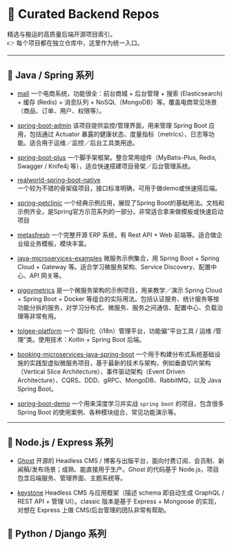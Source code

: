 # 🚀 Curated Backend Repos

精选与搬运的高质量后端开源项目索引。  
👉 每个项目都在独立仓库中，这里作为统一入口。

--- 

## 📂 Java / Spring 系列
- [mall](https://github.com/the-CCClouds/mall)
    一个电商系统，功能很全：前台商城 + 后台管理 + 搜索 (Elasticsearch) + 缓存 (Redis) + 消息队列 + NoSQL（MongoDB）等。覆盖电商常见场景（商品、订单、用户、权限等）。

- [spring-boot-admin](https://github.com/the-CCClouds/spring-boot-admin)
    该项目提供监控/管理界面，用来管理 Spring Boot 应用，包括通过 Actuator 暴露的健康状态、度量指标（metrics）、日志等功能。适合用于运维／监控／后台工具类用途。

- [spring-boot-plus](https://github.com/geekidea/spring-boot-plus)
    一个脚手架框架。整合常用组件（MyBatis-Plus, Redis, Swagger / Knife4j 等），适合快速搭建项目骨架／后台管理系统。

- [realworld-spring-boot-native](https://github.com/the-CCClouds/realworld-spring-boot-native)  
    一个较为不错的骨架级项目，接口标准明确，可用于做demo或快速搭后端。

- [spring-petclinic](https://github.com/the-CCClouds/spring-petclinic)
    一个经典示例应用，展现了Spring Boot的基础用法。文档和示例齐全，是Spring官方示范系列的一部分。非常适合拿来做模板或快速启动项目

- [metasfresh](https://github.com/the-CCClouds/metasfresh)
    一个完整开源 ERP 系统，有 Rest API + Web 前端等。适合做企业级业务模板，模块丰富。

- [java-microservices-examples](https://github.com/the-CCClouds/java-microservices-examples)
    微服务示例集合，用 Spring Boot + Spring Cloud + Gateway 等。适合学习微服务架构、Service Discovery、配置中心、API 网关等。

- [piggymetrics](https://github.com/the-CCClouds/piggymetrics)
    是一个微服务架构的示例项目，用来教学／演示 Spring Cloud + Spring Boot + Docker 等组合的实际用法。包括认证服务、统计服务等按功能分拆的服务，对学习分布式、微服务、服务之间通信、配置中心、负载治理等非常有用。

- [tolgee-platform](https://github.com/the-CCClouds/tolgee-platform)
    一个 国际化（i18n）管理平台，功能偏“平台工具 / 运维 /管理”类。使用技术：Kotlin + Spring Boot 后端。

- [booking-microservices-java-spring-boot](https://github.com/the-CCClouds/booking-microservices-java-spring-boot)
    一个用于构建分布式系统基础设施的实践型虚拟微服务项目，基于最新的技术与架构，例如垂直切片架构（Vertical Slice Architecture）、事件驱动架构（Event Driven Architecture）、CQRS、DDD、gRPC、MongoDB、RabbitMQ，以及 Java Spring Boot。

- [spring-boot-demo](https://github.com/the-CCClouds/spring-boot-demo)
    一个用来深度学习并实战 `spring boot` 的项目，包含很多 Spring Boot 的使用案例、各种模块组合、常见功能演示等。

--- 
## 📂 Node.js / Express 系列
- [Ghost](https://github.com/the-CCClouds/Ghost)
    开源的 Headless CMS / 博客与出版平台，面向付费订阅、会员制、新闻稿/发布场景；成熟、能直接用于生产。Ghost 的代码基于 Node.js，项目包含后端服务、管理界面、主题系统等。

- [keystone](https://github.com/the-CCClouds/keystone)
    Headless CMS 与应用框架（描述 schema 即自动生成 GraphQL / REST API + 管理 UI）。classic 版本是基于 Express + Mongoose 的实现，对想在 Express 上做 CMS/后台管理的团队非常有帮助。

## 📂 Python / Django 系列

